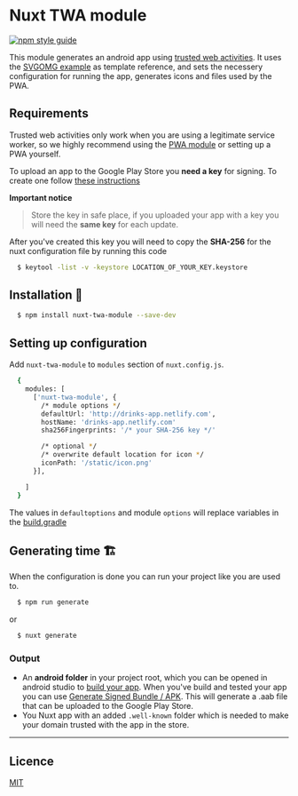 # Nuxt TWA module


[![npm style guide](https://img.shields.io/npm/v/nuxt-twa-module.svg?style=flat)](https://github.com/voorhoede/nuxt-twa-module)


This module generates an android app using [trusted web activities](https://developers.google.com/web/updates/2019/02/using-twa). It uses the [SVGOMG example](https://github.com/GoogleChromeLabs/svgomg-twa) as template reference, and sets the necessery configuration for running the app, generates icons and files used by the PWA.


## Requirements
Trusted web activities only work when you are using a legitimate service worker, so we highly recommend using the [PWA module](https://github.com/nuxt-community/pwa-module) or setting up a PWA yourself.

To upload an app to the Google Play Store you **need a key** for signing. To create one follow [these instructions](https://developer.android.com/studio/publish/app-signing) 

**Important notice**
> Store the key in safe place, if you uploaded your app with a key you will need the **same key** for each update. 

After you've created this key you will need to copy the **SHA-256** for the nuxt configuration file by running this code

```bash 
  $ keytool -list -v -keystore LOCATION_OF_YOUR_KEY.keystore
```

## Installation 🚀

```bash    
  $ npm install nuxt-twa-module --save-dev
```

## Setting up configuration

Add `nuxt-twa-module` to `modules` section of `nuxt.config.js`.

```bash
  {
    modules: [
      ['nuxt-twa-module', {
        /* module options */
        defaultUrl: 'http://drinks-app.netlify.com', 
        hostName: 'drinks-app.netlify.com' 
        sha256Fingerprints: '/* your SHA-256 key */'

        /* optional */
        /* overwrite default location for icon */
        iconPath: '/static/icon.png' 
      }],

    ]
  }
```

The values in `defaultoptions` and module `options` will replace variables in the [build.gradle](https://github.com/voorhoede-labs/nuxt-twa-module/blob/master/android/app/build.gradle)

## Generating time 🏗

When the configuration is done you can run your project like you are used to.

```bash
  $ npm run generate
```
or 
```bash
  $ nuxt generate
```

### Output  

- An **android folder** in your project root, which you can be opened in android studio to [build your app](https://developer.android.com/studio/run/). When you've build and tested your app you can use [Generate Signed Bundle / APK](https://developer.android.com/studio/publish/app-signing). This will generate a .aab file that can be uploaded to the Google Play Store.
- You Nuxt app with an added `.well-known` folder which is needed to make your domain trusted with the app in the store.

---------------------
## Licence
[MIT](http://opensource.org/licenses/MIT)
